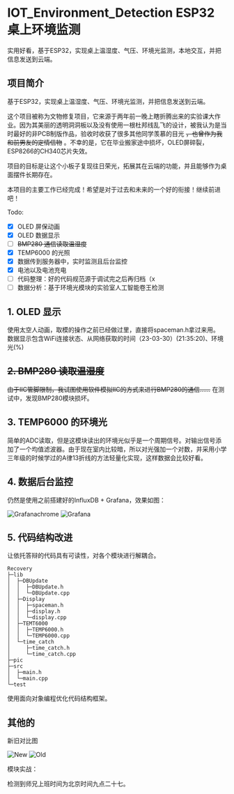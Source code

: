 # IOT_Environment_Detection ESP32桌上环境监测

实用好看，基于ESP32，实现桌上温湿度、气压、环境光监测，本地交互，并把信息发送到云端。

## 项目简介

基于ESP32，实现桌上温湿度、气压、环境光监测，并把信息发送到云端。

这个项目被称为文物修复项目，它来源于两年前一晚上瞎折腾出来的实验课大作业。因为其美丽的透明洞洞板以及没有使用一根杜邦线乱飞的设计，被我认为是当时最好的非PCB制版作品，验收时收获了很多其他同学羡慕的目光 ~~，也曾作为我和前男友的定情信物~~ 。不幸的是，它在毕业搬家途中损坏，OLED屏碎裂，ESP8266的CH340芯片失效。

项目的目标是让这个小板子复现往日荣光，拓展其在云端的功能，并且能够作为桌面摆件长期存在。

本项目的主要工作已经完成！希望是对于过去和未来的一个好的衔接！继续前进吧！

Todo:

- [x] OLED 屏保动画
- [x] OLED 数据显示
- [ ] ~~BMP280 通信读取温湿度~~
- [x] TEMP6000 的光照
- [x] 数据传到服务器中，实时监测且后台监控
- [x] 电池以及电池充电
- [ ] 代码整理：好的代码规范源于调试完之后再归档（x
- [ ] 数据分析：基于环境光模块的实验室人工智能卷王检测

## 1. OLED 显示

使用太空人动画，取模的操作之前已经做过里，直接将spaceman.h拿过来用。
数据显示包含WiFi连接状态、从网络获取的时间（23-03-30）(21:35:20)、环境光(%)

## ~~2. BMP280 读取温湿度~~

~~由于IIC管脚限制，我试图使用软件模拟IIC的方式来进行BMP280的通信……~~
在测试中，发现BMP280模块损坏。

## 3. TEMP6000 的环境光

简单的ADC读取，但是这模块读出的环境光似乎是一个周期信号。对输出信号添加了一个均值滤波器。由于现在室内比较暗，所以对光强加一个对数，并采用小学三年级的时候学过的A律13折线的方法轻量化实现，这样数据会比较好看。

## 4. 数据后台监控

仍然是使用之前搭建好的InfluxDB + Grafana，效果如图：

![Grafanachrome](pic/GrafanaChrome.png)
![Grafana](pic/GrafanaPhone.jpg)

## 5. 代码结构改进

让依托答辩的代码具有可读性，对各个模块进行解耦合。

```shell
Recovery
├─lib 
│  ├─DBUpdate 
│  │  ├─DBUpdate.h 
│  │  └─DBUpdate.cpp 
│  ├─Display 
│  │  ├─spaceman.h 
│  │  ├─display.h 
│  │  └─display.cpp 
│  ├─TEMT6000 
│  │  ├─TEMP6000.h 
│  │  └─TEMP6000.cpp 
│  └─time_catch 
│     ├─time_catch.h 
│     └─time_catch.cpp 
├─pic 
├─src 
│  ├─main.h 
│  └─main.cpp 
└─test 
```

使用面向对象编程优化代码结构框架。

## 其他的

新旧对比图

![New](pic/New%20one.jpg)
![Old](pic/Old%20one.jpg)

模块实战：

检测到师兄上班时间为北京时间九点二十七。
